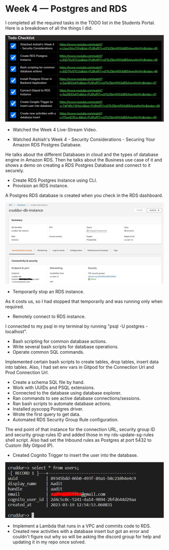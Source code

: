 # Week 4 — Postgres and RDS

I completed all the required tasks in the TODO list in the Students Portal. Here is a breakdown of all the things I did.

![Screenshot](https://github.com/aaditunni/aws-bootcamp-cruddur-2023/blob/main/journal/week4/todo.JPG)

- Watched the Week 4 Live-Stream Video.

- Watched Ashish's Week 4 - Security Considerations - Securing Your Amazon RDS Postgres Database.

He talks about the different Databases in cloud and the types of database engine in Amazon RDS. Then he talks about the Business use case of it and shows a demo on creating a RDS Postgres Database and connect to it securely. 

- Create RDS Postgres Instance using CLI.
- Provision an RDS instance.

A Postgres RDS database is created when you check in the RDS dashboard.

![Screenshot](https://github.com/aaditunni/aws-bootcamp-cruddur-2023/blob/main/journal/week4/day74.JPG)

- Temporarily stop an RDS instance.

As it costs us, so I had stopped that temporarily and was running only when required.

- Remotely connect to RDS instance.

I connected to my psql in my terminal by running "psql -U postgres -localhost".

- Bash scripting for common database actions.
- Write several bash scripts for database operations.
- Operate common SQL commands.

Implemented certain bash scripts to create tables, drop tables, insert data into tables. Also, I had set env vars in Gitpod for the Connection Url and Prod Connection Url.

- Create a schema SQL file by hand.
- Work with UUIDs and PSQL extensions.
- Connected to the database using database explorer.
- Ran commands to see active database connections/sessions.
- Ran bash scripts to automate database actions.
- Installed pyscopg Postgres driver.
- Wrote the first query to get data.
- Automated RDS Security Group Rule configuration.

The end point of that instance for the connection URL, security group ID and security group rules ID and added those in my rds-update-sg-rules shell script. Also had set the Inbound rules as Postgres at port 5432 to Custom (My Gitpod IP).

- Created Cognito Trigger to insert the user into the database.

![Screenshot](https://github.com/aaditunni/aws-bootcamp-cruddur-2023/blob/main/journal/week4/day77.JPG)

- Implement a Lambda that runs in a VPC and commits code to RDS.
- Created new activities with a database insert but got an error and couldn't figure out why so will be asking the discord group for help and updating it in my repo once solved.